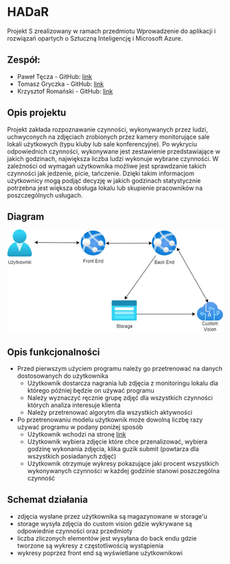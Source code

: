# HADaR
Projekt S zrealizowany w ramach przedmiotu Wprowadzenie do aplikacji i rozwiązań opartych o Sztuczną Inteligencję i Microsoft Azure.
## Zespół:
- Paweł Tęcza - GitHub: [link](https://github.com/p-tecza)
- Tomasz Gryczka - GitHub: [link](https://github.com/TomaszGryczka)
- Krzysztof Romański - GitHub: [link](https://github.com/spykur)
## Opis projektu
Projekt zakłada rozpoznawanie czynności, wykonywanych przez ludzi, uchwyconych na zdjęciach zrobionych przez kamery monitorujące sale lokali użytkowych
(typu kluby lub sale konferencyjne). Po wykryciu odpowiednich czynności, wykonywane jest zestawienie przedstawiające w jakich godzinach, największa liczba
ludzi wykonuje wybrane czynności. W zależności od wymagań użytkownika możliwe jest sprawdzanie takich czynności jak jedzenie, picie, tańczenie. Dzięki takim 
informacjom użytkownicy mogą podjąć decyzję w jakich godzinach statystycznie potrzebna jest większa obsługa lokalu lub skupienie pracowników na poszczególnych usługach.
## Diagram
![](images/diagram.png)
## Opis funkcjonalności
- Przed pierwszym użyciem programu należy go przetrenować na danych dostosowanych do użytkownika
  - Użytkownik dostarcza nagrania lub zdjęcia z monitoringu lokalu dla którego później będzie on używać programu
  - Należy wyznaczyć ręcznie grupę zdjęć dla wszystkich czynności których analiza interesuje klienta
  - Należy przetrenować algorytm dla wszystkich aktywności
- Po przetrenowaniu modelu użytkownik może dowolną liczbę razy używać programu w podany poniżej sposób
  - Użytkownik wchodzi na stronę [link](https://hadar-statistics.azurewebsites.net/)
  - Użytkownik wybiera zdjęcie które chce przenalizować, wybiera godzinę wykonania zdjęcia, klika guzik submit (powtarza dla wszystkich posiadanych zdjęć)
  - Użytkownik otrzymuje wykresy pokazujące jaki procent wszystkich wykonywanych czynności w każdej godzinie stanowi poszczególna czynność
## Schemat działania
- zdjęcia wysłane przez użytkownika są magazynowane w storage'u 
- storage wysyła zdjęcia do custom vision gdzie wykrywane są odpowiednie czynności oraz przedmioty
- liczba zliczonych elementów jest wysyłana do back endu gdzie tworzone są wykresy z częstotliwością wystąpienia
- wykresy poprzez front end są wyświetlane użytkownikowi
